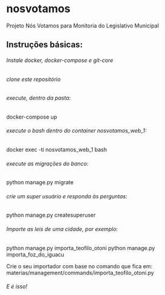# nosvotamos
Projeto Nós Votamos para Monitoria do Legislativo Municipal

## Instruções básicas:

###### Instale docker, docker-compose e git-core
###### clone este repositório
###### execute, dentro da pasta: 
docker-compose up

###### execute o bash dentro do container nosvotamos_web_1:
docker exec -ti nosvotamos_web_1 bash

###### execute as migrações do banco:
python manage.py migrate

###### crie um super usuário e responda às perguntas:
python manage.py createsuperuser

###### Importe as leis de uma cidade, por exemplo:
python manage.py importa_teofilo_otoni
python manage.py importa_foz_do_iguacu

Crie o seu importador com base no comando que fica em: materias/management/commands/importa_teofilo_otoni.py

###### E é isso!
